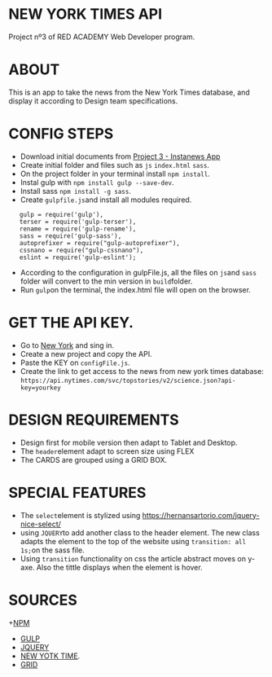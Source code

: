 # NEW YORK TIMES API

Project nº3 of RED ACADEMY Web Developer program.

# ABOUT

This is an app to take the news from the New York Times database, and display it according to Design team specifications.

#  CONFIG STEPS

 + Download initial documents from [Project 3 - Instanews App](https://red-wdp-ws.herokuapp.com/project/project-03/)
 + Create initial folder and files such as `js` `index.html` `sass`.
 + On the project folder in your terminal install `npm install`. 
 + Instal gulp with `npm install gulp --save-dev`.
 + Install sass `npm install -g sass`.
 + Create `gulpfile.js`and install all modules required.
 ```
    gulp = require('gulp'),
    terser = require('gulp-terser'),
    rename = require('gulp-rename'),
    sass = require('gulp-sass'),
    autoprefixer = require("gulp-autoprefixer"),
    cssnano = require("gulp-cssnano"),
    eslint = require('gulp-eslint');
 ```
 + According to the configuration in gulpFile.js, all the files on `js`and `sass` folder will convert to the min version in `build`folder.
 + Run `gulp`on the terminal, the index.html file will open on the browser.
 
# GET THE API KEY.
  
  + Go to [New York](https://developer.nytimes.com/) and sing in.
  + Create a new project and copy the API.
  + Paste the KEY on `configFile.js`.
  + Create the link to get access to the news from new york times database:
  `https://api.nytimes.com/svc/topstories/v2/science.json?api-key=yourkey`


# DESIGN REQUIREMENTS
  
  + Design first for mobile version then adapt to Tablet and Desktop.
  + The `header`element adapt to screen size using FLEX
  + The CARDS are grouped using a GRID BOX.
  
  #  SPECIAL FEATURES
  
  + The `select`element is stylized using https://hernansartorio.com/jquery-nice-select/
  + using `JQUERY`to add another class to the header element. The new class adapts the element to the top of the website using `transition: all 1s;`on the sass file.
  + Using `transition` functionality on css the article abstract moves on y-axe. Also the tittle displays when the element is hover.
  
 # SOURCES
  +[NPM](https://docs.npmjs.com/cli/install)
  + [GULP](https://gulpjs.com/)
  + [JQUERY](https://jquery.com/)
  + [NEW YOTK TIME](https://developer.nytimes.com/).
  + [GRID](https://getbootstrap.com/docs/4.0/layout/grid/)
  
  



